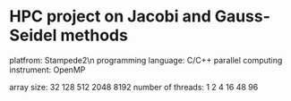 # HPC project on Jacobi and Gauss-Seidel methods

platfrom: Stampede2\n
programming language: C/C++
parallel computing instrument: OpenMP

array size: 32 128 512 2048 8192
number of threads: 1 2 4 16 48 96
